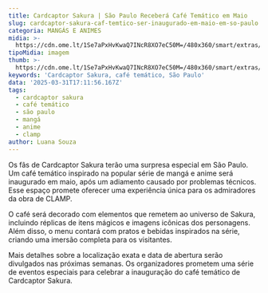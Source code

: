 ```yaml
---
title: Cardcaptor Sakura | São Paulo Receberá Café Temático em Maio
slug: cardcaptor-sakura-caf-temtico-ser-inaugurado-em-maio-em-so-paulo
categoria: MANGÁS E ANIMES
midia: >-
  https://cdn.ome.lt/1Se7aPxHvKwaQ7INcR8XO7eC50M=/480x360/smart/extras/conteudos/Captura_de_tela_2025-03-31_131436.png
tipoMidia: imagem
thumb: >-
  https://cdn.ome.lt/1Se7aPxHvKwaQ7INcR8XO7eC50M=/480x360/smart/extras/conteudos/Captura_de_tela_2025-03-31_131436.png
keywords: 'Cardcaptor Sakura, café temático, São Paulo'
data: '2025-03-31T17:11:56.167Z'
tags:
  - cardcaptor sakura
  - café temático
  - são paulo
  - mangá
  - anime
  - clamp
author: Luana Souza
---
```


Os fãs de Cardcaptor Sakura terão uma surpresa especial em São Paulo. Um café temático inspirado na popular série de mangá e anime será inaugurado em maio, após um adiamento causado por problemas técnicos. Esse espaço promete oferecer uma experiência única para os admiradores da obra de CLAMP.

O café será decorado com elementos que remetem ao universo de Sakura, incluindo réplicas de itens mágicos e imagens icônicas dos personagens. Além disso, o menu contará com pratos e bebidas inspirados na série, criando uma imersão completa para os visitantes.

Mais detalhes sobre a localização exata e data de abertura serão divulgados nas próximas semanas. Os organizadores prometem uma série de eventos especiais para celebrar a inauguração do café temático de Cardcaptor Sakura.
